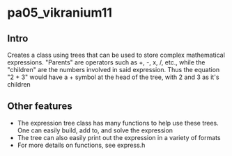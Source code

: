 # pa05_vikranium11

## Intro
<p> Creates a class using trees that can be used to store complex mathematical expressions. "Parents" are operators such as +, -, x, /, etc., while the "children" are the numbers involved in said expression. Thus the equation "2 + 3" would have a + symbol at the head of the tree, with 2 and 3 as it's children
  
  ## Other features
  * The expression tree class has many functions to help use these trees. One can easily build, add to, and solve the expression
  * The tree can also easily print out the expression in a variety of formats
  * For more details on functions, see express.h
